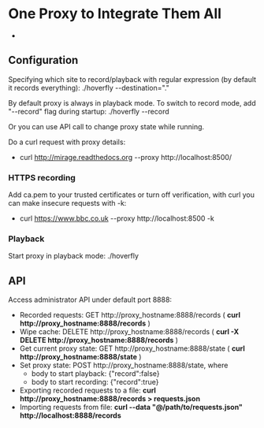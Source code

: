 # One Proxy to Integrate Them All

-

## Configuration

Specifying which site to record/playback with regular expression (by default it records everything):
./hoverfly --destination="."

By default proxy is always in playback mode. To switch to record mode, add "--record" flag during startup:
./hoverfly --record

Or you can use API call to change proxy state while running.


Do a curl request with proxy details: 
+ curl http://mirage.readthedocs.org --proxy http://localhost:8500/

### HTTPS recording

Add ca.pem to your trusted certificates or turn off verification, with curl you can make insecure requests with -k: 

+ curl https://www.bbc.co.uk --proxy http://localhost:8500 -k

### Playback

Start proxy in playback mode:
./hoverfly

## API

Access administrator API under default port 8888:

* Recorded requests: GET http://proxy_hostname:8888/records ( __curl http://proxy_hostname:8888/records__ )
* Wipe cache: DELETE http://proxy_hostname:8888/records ( __curl -X DELETE http://proxy_hostname:8888/records__ ) 
* Get current proxy state: GET http://proxy_hostname:8888/state ( __curl http://proxy_hostname:8888/state__ )
* Set proxy state: POST http://proxy_hostname:8888/state, where
   + body to start playback: {"record":false}
   + body to start recording: {"record":true}
* Exporting recorded requests to a file: __curl http://proxy_hostname:8888/records > requests.json__
* Importing requests from file: __curl --data "@/path/to/requests.json" http://localhost:8888/records__